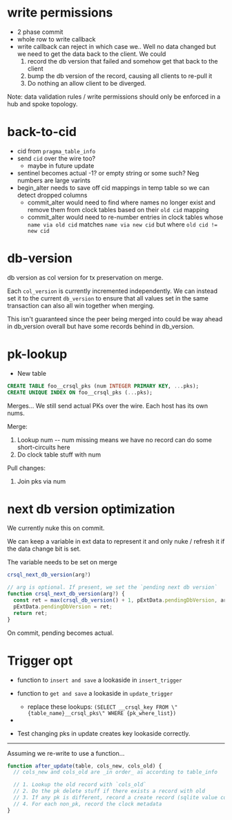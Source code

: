 # write permissions

- 2 phase commit
- whole row to write callback
- write callback can reject in which case we.. 
  Well no data changed but we need to get the data back to the client.
  We could
    1. record the db version that failed and somehow get that back to the client
    2. bump the db version of the record, causing all clients to re-pull it
    3. Do nothing an allow client to be diverged.

Note: data validation rules / write permissions should only be enforced in a hub and spoke topology.

# back-to-cid

- cid from `pragma_table_info`
- send `cid` over the wire too?
  - maybe in future update
- sentinel becomes actual -1? or empty string or some such? Neg numbers are large varints
- begin_alter needs to save off cid mappings in temp table so we can detect dropped columns
  - commit_alter would need to find where names no longer exist and remove them from clock tables based on their `old cid` mapping
  - commit_alter would need to re-number entries in clock tables whose `name via old cid` matches `name via new cid` but where `old cid != new cid`
  
# db-version

db version as col version for tx preservation on merge.

Each `col_version` is currently incremented independently. We can instead set it to the current `db_version` to ensure that all values set in the same transaction can also all win together when merging.

This isn't guaranteed since the peer being merged into could be way ahead in db_version overall but have some records behind in db_version.

# pk-lookup

- New table

```sql
CREATE TABLE foo__crsql_pks (num INTEGER PRIMARY KEY, ...pks);
CREATE UNIQUE INDEX ON foo__crsql_pks (...pks);
```

Merges... We still send actual PKs over the wire. Each host has its own nums.

Merge:

1. Lookup num
   -- num missing means we have no record can do some short-circuits here
2. Do clock table stuff with num

Pull changes:

1. Join pks via num

# next db version optimization

We currently nuke this on commit.

We can keep a variable in ext data to represent it and only nuke / refresh it if the data change bit is set.

The variable needs to be set on merge

```ts
crsql_next_db_version(arg?)

// arg is optional. If present, we set the `pending next db version`
function crsql_next_db_version(arg?) {
  const ret = max(crsql_db_version() + 1, pExtData.pendingDbVersion, arg);
  pExtData.pendingDbVersion = ret;
  return ret;
}
```

On commit, pending becomes actual.

# Trigger opt

- function to `insert and save` a lookaside in `insert_trigger`
- function to `get and save` a lookaside in `update_trigger`
  - replace these lookups: `(SELECT __crsql_key FROM \"{table_name}__crsql_pks\" WHERE {pk_where_list})`
- 

- Test changing pks in update creates key lookaside correctly.

---

Assuming we re-write to use a function...

```ts
function after_update(table, cols_new, cols_old) {
  // cols_new and cols_old are _in order_ as according to table_info

  // 1. Lookup the old record with `cols_old`
  // 2. Do the pk delete stuff if there exists a record with old
  // 3. If any pk is different, record a create record (sqlite value compare)
  // 4. For each non_pk, record the clock metadata
}
```
